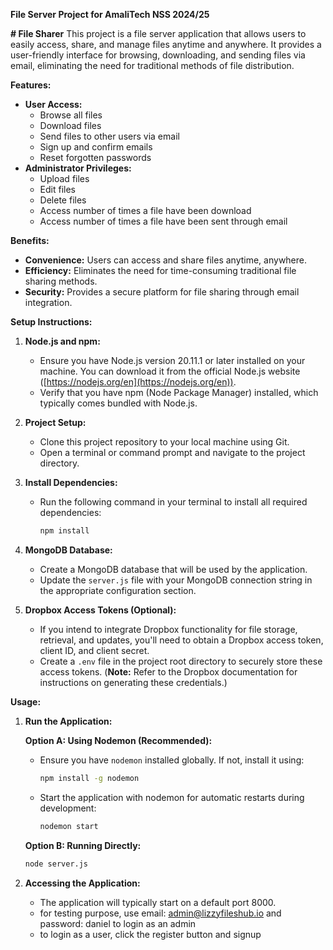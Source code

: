 **File Server Project for AmaliTech NSS 2024/25**

**# File Sharer**
This project is a file server application that allows users to easily access, share, and manage files anytime and anywhere. It provides a user-friendly interface for browsing, downloading, and sending files via email, eliminating the need for traditional methods of file distribution.

**Features:**

* **User Access:**
    - Browse all files
    - Download files
    - Send files to other users via email
    - Sign up and confirm emails
    - Reset forgotten passwords
* **Administrator Privileges:**
    - Upload files
    - Edit files
    - Delete files
    - Access number of times a file have been download
    - Access number of times a file have been sent through email

**Benefits:**

* **Convenience:** Users can access and share files anytime, anywhere.
* **Efficiency:** Eliminates the need for time-consuming traditional file sharing methods.
* **Security:** Provides a secure platform for file sharing through email integration.

**Setup Instructions:**

1. **Node.js and npm:**
    - Ensure you have Node.js version 20.11.1 or later installed on your machine. You can download it from the official Node.js website ([https://nodejs.org/en](https://nodejs.org/en)).
    - Verify that you have npm (Node Package Manager) installed, which typically comes bundled with Node.js.

2. **Project Setup:**
    - Clone this project repository to your local machine using Git.
    - Open a terminal or command prompt and navigate to the project directory.

3. **Install Dependencies:**
    - Run the following command in your terminal to install all required dependencies:

      ```bash
      npm install
      ```

4. **MongoDB Database:**
    - Create a MongoDB database that will be used by the application.
    - Update the `server.js` file with your MongoDB connection string in the appropriate configuration section.

5. **Dropbox Access Tokens (Optional):**
    - If you intend to integrate Dropbox functionality for file storage, retrieval, and updates, you'll need to obtain a Dropbox access token, client ID, and client secret.
    - Create a `.env` file in the project root directory to securely store these access tokens. (**Note:** Refer to the Dropbox documentation for instructions on generating these credentials.)

**Usage:**

1. **Run the Application:**

    **Option A: Using Nodemon (Recommended):**

    - Ensure you have `nodemon` installed globally. If not, install it using:

      ```bash
      npm install -g nodemon
      ```

    - Start the application with nodemon for automatic restarts during development:

      ```bash
      nodemon start
      ```

    **Option B: Running Directly:**

      ```bash
      node server.js
      ```

2. **Accessing the Application:** 
    - The application will typically start on a default port 8000.
    - for testing purpose, use email: admin@lizzyfileshub.io and password: daniel to login as an admin
    - to login as a user, click the register button and signup
